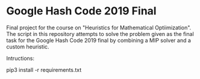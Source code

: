 # Google Hash Code 2019 Final
Final project for the course on "Heuristics for Mathematical Optiimization". The script in this repository attempts to solve the problem given as the final task for the Google Hash Code 2019 final by combining a MIP solver and a custom heuristic.

Intructions:

pip3 install -r requirements.txt
